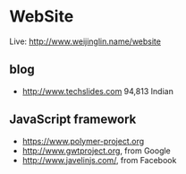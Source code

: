 # WebSite
Live: http://www.weijinglin.name/website
## blog 
- http://www.techslides.com 94,813 Indian  

## JavaScript framework
- https://www.polymer-project.org
- http://www.gwtproject.org, from Google
- http://www.javelinjs.com/, from Facebook